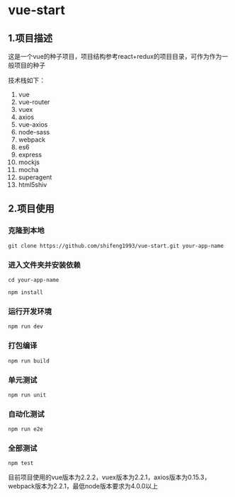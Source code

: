 # vue-start
## 1.项目描述
这是一个vue的种子项目，项目结构参考react+redux的项目目录，可作为作为一般项目的种子

技术栈如下：
1. vue
2. vue-router
3. vuex
4. axios
5. vue-axios
6. node-sass
7. webpack
8. es6
9. express
10. mockjs
11. mocha
12. superagent
13. html5shiv

## 2.项目使用
### 克隆到本地
`git clone https://github.com/shifeng1993/vue-start.git your-app-name`
### 进入文件夹并安装依赖
`cd your-app-name`

`npm install`

### 运行开发环境
`npm run dev`

### 打包编译
`npm run build`

### 单元测试
`npm run unit`

### 自动化测试
`npm run e2e`

### 全部测试
`npm test`

目前项目使用的vue版本为2.2.2，vuex版本为2.2.1，axios版本为0.15.3，webpack版本为2.2.1，最低node版本要求为4.0.0以上
